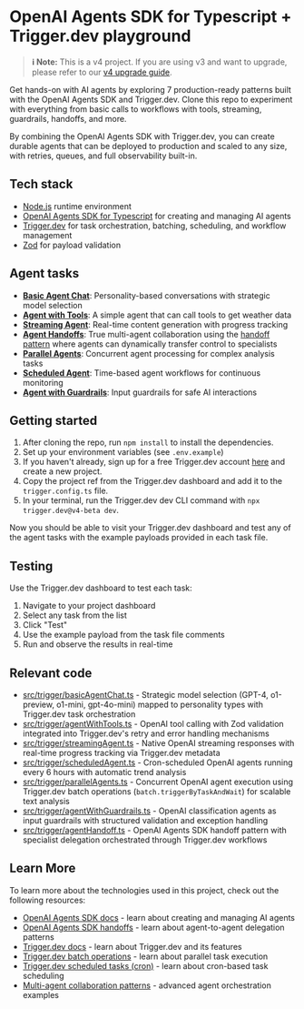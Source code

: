 # OpenAI Agents SDK for Typescript + Trigger.dev playground

> **ℹ️ Note:** This is a v4 project. If you are using v3 and want to upgrade, please refer to our [v4 upgrade guide](https://trigger.dev/docs/v4-upgrade-guide).

Get hands-on with AI agents by exploring 7 production-ready patterns built with the OpenAI Agents SDK and Trigger.dev. Clone this repo to experiment with everything from basic calls to workflows with tools, streaming, guardrails, handoffs, and more.

By combining the OpenAI Agents SDK with Trigger.dev, you can create durable agents that can be deployed to production and scaled to any size, with retries, queues, and full observability built-in.

## Tech stack

- [Node.js](https://nodejs.org) runtime environment
- [OpenAI Agents SDK for Typescript](https://openai.github.io/openai-agents-js/) for creating and managing AI agents
- [Trigger.dev](https://trigger.dev) for task orchestration, batching, scheduling, and workflow management
- [Zod](https://zod.dev) for payload validation

## Agent tasks

- **[Basic Agent Chat](src/trigger/basicAgentChat.ts)**: Personality-based conversations with strategic model selection
- **[Agent with Tools](src/trigger/agentWithTools.ts)**: A simple agent that can call tools to get weather data
- **[Streaming Agent](src/trigger/streamingAgent.ts)**: Real-time content generation with progress tracking
- **[Agent Handoffs](src/trigger/agentHandoff.ts)**: True multi-agent collaboration using the [handoff pattern](https://openai.github.io/openai-agents-js/guides/handoffs/) where agents can dynamically transfer control to specialists
- **[Parallel Agents](src/trigger/parallelAgents.ts)**: Concurrent agent processing for complex analysis tasks
- **[Scheduled Agent](src/trigger/scheduledAgent.ts)**: Time-based agent workflows for continuous monitoring
- **[Agent with Guardrails](src/trigger/agentWithGuardrails.ts)**: Input guardrails for safe AI interactions

## Getting started

1. After cloning the repo, run `npm install` to install the dependencies.
2. Set up your environment variables (see `.env.example`)
3. If you haven't already, sign up for a free Trigger.dev account [here](https://cloud.trigger.dev/login) and create a new project.
4. Copy the project ref from the Trigger.dev dashboard and add it to the `trigger.config.ts` file.
5. In your terminal, run the Trigger.dev dev CLI command with `npx trigger.dev@v4-beta dev`.

Now you should be able to visit your Trigger.dev dashboard and test any of the agent tasks with the example payloads provided in each task file.

## Testing

Use the Trigger.dev dashboard to test each task:

1. Navigate to your project dashboard
2. Select any task from the list
3. Click "Test"
4. Use the example payload from the task file comments
5. Run and observe the results in real-time

## Relevant code

- [src/trigger/basicAgentChat.ts](src/trigger/basicAgentChat.ts) - Strategic model selection (GPT-4, o1-preview, o1-mini, gpt-4o-mini) mapped to personality types with Trigger.dev task orchestration
- [src/trigger/agentWithTools.ts](src/trigger/agentWithTools.ts) - OpenAI tool calling with Zod validation integrated into Trigger.dev's retry and error handling mechanisms
- [src/trigger/streamingAgent.ts](src/trigger/streamingAgent.ts) - Native OpenAI streaming responses with real-time progress tracking via Trigger.dev metadata
- [src/trigger/scheduledAgent.ts](src/trigger/scheduledAgent.ts) - Cron-scheduled OpenAI agents running every 6 hours with automatic trend analysis
- [src/trigger/parallelAgents.ts](src/trigger/parallelAgents.ts) - Concurrent OpenAI agent execution using Trigger.dev batch operations (`batch.triggerByTaskAndWait`) for scalable text analysis
- [src/trigger/agentWithGuardrails.ts](src/trigger/agentWithGuardrails.ts) - OpenAI classification agents as input guardrails with structured validation and exception handling
- [src/trigger/agentHandoff.ts](src/trigger/agentHandoff.ts) - OpenAI Agents SDK handoff pattern with specialist delegation orchestrated through Trigger.dev workflows

## Learn More

To learn more about the technologies used in this project, check out the following resources:

- [OpenAI Agents SDK docs](https://openai.github.io/openai-agents-js/) - learn about creating and managing AI agents
- [OpenAI Agents SDK handoffs](https://openai.github.io/openai-agents-js/guides/handoffs/) - learn about agent-to-agent delegation patterns
- [Trigger.dev docs](https://trigger.dev/docs) - learn about Trigger.dev and its features
- [Trigger.dev batch operations](https://trigger.dev/docs/triggering#batch-trigger) - learn about parallel task execution
- [Trigger.dev scheduled tasks (cron)](https://trigger.dev/docs/tasks/scheduled#scheduled-tasks-cron) - learn about cron-based task scheduling
- [Multi-agent collaboration patterns](https://cookbook.openai.com/examples/agents_sdk/multi-agent-portfolio-collaboration/multi_agent_portfolio_collaboration) - advanced agent orchestration examples
